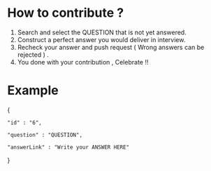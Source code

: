 
# How to contribute ?


1. Search and select the QUESTION that is not yet answered.
2. Construct a perfect answer you would deliver in interview.
3. Recheck your answer and push request ( Wrong answers can be rejected ) .
4. You done with your contribution , Celebrate !! 

 # Example

 {
 
    "id" : "6",

    "question" : "QUESTION",
    
    "answerLink" : "Write your ANSWER HERE"
        
}



